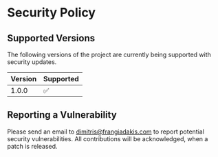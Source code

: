 # Security Policy

## Supported Versions

The following versions of the project are
currently being supported with security updates.

| Version | Supported          |
| ------- | ------------------ |
| 1.0.0   | :white_check_mark: |

## Reporting a Vulnerability

Please send an email to [dimitris@frangiadakis.com](mailto:dimitris@frangiadakis.com) to report potential security vulnerabilities.
All contributions will be acknowledged, when a patch is released.

